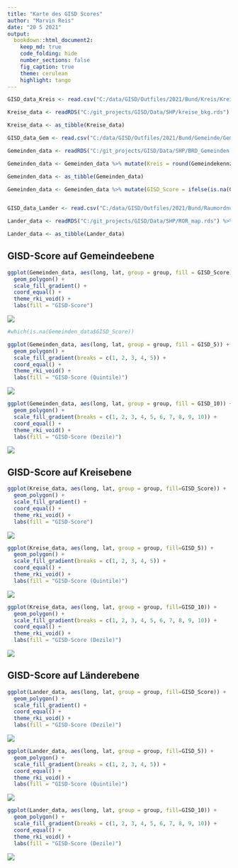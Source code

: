 ```yaml
---
title: "Karte des GISD Scores"
author: "Marvin Reis"
date: "20 5 2021"
output:
  bookdown::html_document2:
    keep_md: true
    code_folding: hide
    number_sections: false
    fig_caption: true
    theme: cerulean
    highlight: tango
---
```





```r
GISD_data_Kreis <- read.csv("C:/data/GISD/Outfiles/2021/Bund/Kreis/Kreis.csv") %>% mutate(Kreis = Kreiskennziffer) %>% select(Kreis, GISD_Score, GISD_5, GISD_10, Bundesland) %>% distinct(Kreis, .keep_all = TRUE) %>% unique() %>% lazy_dt()

Kreise_data <- readRDS("C:/git_projects/GISD/Data/SHP/kreise_bkg.rds") %>% lazy_dt() %>% mutate(Kreis = as.numeric(id)) %>% select(-id) %>% left_join(GISD_data_Kreis, by = "Kreis") %>% lazy_dt()

Kreise_data <- as_tibble(Kreise_data)

GISD_data_Gem <- read.csv("C:/data/GISD/Outfiles/2021/Bund/Gemeinde/Gemeinde.csv") %>% select(Gemeindekennziffer, GISD_Score, GISD_5, GISD_10, Bundesland) %>% distinct(Gemeindekennziffer, .keep_all = TRUE) %>% unique() %>% lazy_dt()

Gemeinden_data <- readRDS("C:/git_projects/GISD/Data/SHP/BRD_Gemeinden.rds") %>% lazy_dt() %>% mutate(Gemeindekennziffer = as.numeric(id)) %>% select(-id) %>% left_join(GISD_data_Gem, by = "Gemeindekennziffer") %>% lazy_dt()

Gemeinden_data <- Gemeinden_data %>% mutate(Kreis = round(Gemeindekennziffer / 1000, digits = 0)) %>% left_join(GISD_data_Kreis, by = "Kreis")

Gemeinden_data <- as_tibble(Gemeinden_data)

Gemeinden_data <- Gemeinden_data %>% mutate(GISD_Score = ifelse(is.na(GISD_Score.x) == TRUE, GISD_Score.y, GISD_Score.x), GISD_5 = ifelse(is.na(GISD_5.x) == TRUE, GISD_5.y, GISD_5.x), GISD_10 = ifelse(is.na(GISD_10.x) == TRUE, GISD_10.y, GISD_10.x))


GISD_data_Lander <- read.csv("C:/data/GISD/Outfiles/2021/Bund/Raumordnungsregion/Raumordnungsregion.csv") %>% mutate(ROR_id = Raumordnungsregion.Nr) %>%  select(ROR_id, GISD_Score, GISD_5, GISD_10, Bundesland) %>% distinct(ROR_id, .keep_all = TRUE) %>% unique() %>% lazy_dt()

Lander_data <- readRDS("C:/git_projects/GISD/Data/SHP/ROR_map.rds") %>% lazy_dt() %>% mutate(ROR_id = as.numeric(id)) %>% select(-id) %>% left_join(GISD_data_Lander, by = "ROR_id") %>% lazy_dt()

Lander_data <- as_tibble(Lander_data)
```


## GISD-Score auf Gemeindeebene

```r
ggplot(Gemeinden_data, aes(long, lat, group = group, fill = GISD_Score)) +
  geom_polygon() +
  scale_fill_gradient() +
  coord_equal() +
  theme_rki_void() +
  labs(fill = "GISD-Score")
```

![](Score_Karte_files/figure-html/unnamed-chunk-2-1.png)<!-- -->

```r
#which(is.na(Gemeinden_data$GISD_Score))
```


```r
ggplot(Gemeinden_data, aes(long, lat, group = group, fill = GISD_5)) +
  geom_polygon() +
  scale_fill_gradient(breaks = c(1, 2, 3, 4, 5)) +
  coord_equal() +
  theme_rki_void() +
  labs(fill = "GISD-Score (Quintile)")
```

![](Score_Karte_files/figure-html/unnamed-chunk-3-1.png)<!-- -->


```r
ggplot(Gemeinden_data, aes(long, lat, group = group, fill = GISD_10)) +
  geom_polygon() +
  scale_fill_gradient(breaks = c(1, 2, 3, 4, 5, 6, 7, 8, 9, 10)) +
  coord_equal() +
  theme_rki_void() +
  labs(fill = "GISD-Score (Dezile)")
```

![](Score_Karte_files/figure-html/unnamed-chunk-4-1.png)<!-- -->

## GISD-Score auf Kreisebene

```r
ggplot(Kreise_data, aes(long, lat, group = group, fill=GISD_Score)) +
  geom_polygon() +
  scale_fill_gradient() +
  coord_equal() +
  theme_rki_void() +
  labs(fill = "GISD-Score")
```

![](Score_Karte_files/figure-html/unnamed-chunk-5-1.png)<!-- -->


```r
ggplot(Kreise_data, aes(long, lat, group = group, fill=GISD_5)) +
  geom_polygon() +
  scale_fill_gradient(breaks = c(1, 2, 3, 4, 5)) +
  coord_equal() +
  theme_rki_void() +
  labs(fill = "GISD-Score (Quintile)")
```

![](Score_Karte_files/figure-html/unnamed-chunk-6-1.png)<!-- -->


```r
ggplot(Kreise_data, aes(long, lat, group = group, fill=GISD_10)) +
  geom_polygon() +
  scale_fill_gradient(breaks = c(1, 2, 3, 4, 5, 6, 7, 8, 9, 10)) +
  coord_equal() +
  theme_rki_void() +
  labs(fill = "GISD-Score (Dezile)")
```

![](Score_Karte_files/figure-html/unnamed-chunk-7-1.png)<!-- -->

## GISD-Score auf Länderebene

```r
ggplot(Lander_data, aes(long, lat, group = group, fill=GISD_Score)) +
  geom_polygon() +
  scale_fill_gradient() +
  coord_equal() +
  theme_rki_void() +
  labs(fill = "GISD-Score (Dezile)")
```

![](Score_Karte_files/figure-html/unnamed-chunk-8-1.png)<!-- -->


```r
ggplot(Lander_data, aes(long, lat, group = group, fill=GISD_5)) +
  geom_polygon() +
  scale_fill_gradient(breaks = c(1, 2, 3, 4, 5)) +
  coord_equal() +
  theme_rki_void() +
  labs(fill = "GISD-Score (Quintile)")
```

![](Score_Karte_files/figure-html/unnamed-chunk-9-1.png)<!-- -->


```r
ggplot(Lander_data, aes(long, lat, group = group, fill=GISD_10)) +
  geom_polygon() +
  scale_fill_gradient(breaks = c(1, 2, 3, 4, 5, 6, 7, 8, 9, 10)) +
  coord_equal() +
  theme_rki_void() +
  labs(fill = "GISD-Score (Dezile)")
```

![](Score_Karte_files/figure-html/unnamed-chunk-10-1.png)<!-- -->
